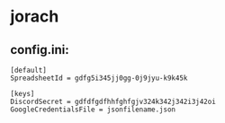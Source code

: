 # jorach

## config.ini:

```
[default]
SpreadsheetId = gdfg5i345jj0gg-0j9jyu-k9k45k

[keys]
DiscordSecret = gdfdfgdfhhfghfgjv324k342j342i3j42oi
GoogleCredentialsFile = jsonfilename.json
